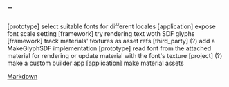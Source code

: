 # -
[prototype] select suitable fonts for different locales
[application] expose font scale setting
[framework] try rendering text woth SDF glyphs
[framework] track materials' textures as asset refs
[third_party] (?) add a MakeGlyphSDF implementation
[prototype] read font from the attached material for rendering or update material with the font's texture
[project] (?) make a custom builder app
[application] make material assets

[Markdown](https://www.markdownguide.org/basic-syntax/)
